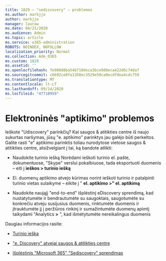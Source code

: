 ```yaml
---
title: 1829 – "sediscovery" – problemos
ms.author: markjjo
author: markjjo
manager: lauraw
ms.date: 04/21/2020
ms.audience: Admin
ms.topic: article
ms.service: o365-administration
ROBOTS: NOINDEX, NOFOLLOW
localization_priority: Normal
ms.collection: Adm_O365
ms.custom: 1829
ms.assetid: ''
ms.openlocfilehash: fe980d8ba54b710deca3bce9d8eca422d6c74da7
ms.sourcegitcommit: c6692ce0fa1358ec3529e59ca0ecdfdea4cdc759
ms.translationtype: MT
ms.contentlocale: lt-LT
ms.lasthandoff: 09/14/2020
ms.locfileid: "47710959"
---
```

# <a name="ediscovery-issues"></a>Elektroninės "aptikimo" problemos

Ieškote "Udiscovery" parinkčių? Kai saugos & atitikties centre iš naujo sukurtas naršymas, jūsų "e. aptikimo" parinktys jau galėjo būti perkeltos.  Galite rasti "e" aptikimo parinktis toliau nurodytose vietose saugos & atitikties centre, atsižvelgiant į tai, ką bandote atlikti:

- Naudokite turinio iešką Norėdami ieškoti turinio el. pašte, dokumentuose, "Skype" verslui pokalbiuose, tada eksportuoti duomenis – eiti į **ieškos > turinio iešką**

- El. duomenų aptikimo atvejo kūrimas norint ieškoti turinio ir patalpinti turinio vietas sulaikyme – eikite į " **el. aptikimo >" el. aptikimą**

- Naudokite naująjį "end-to-end" išplėstinį eDiscovery sprendimą, kad nustatytumėte ir bendrautumėte su saugoktais, saugotumėte su konkrečiu atveju susijusius duomenis, rinktumėte duomenis ir įtrauktumėte jį į peržiūros rinkinį ir sumažintumėte duomenų apimtį taikydami "Analytics **>** ", kad išmėtytumėte nereikalingus duomenis

Daugiau informacijos rasite:

- [Turinio ieška](https://docs.microsoft.com/microsoft-365/compliance/content-search)

- ["e. Discovery" atvejai saugos & atitikties centre](https://docs.microsoft.com/microsoft-365/compliance/ediscovery-cases)

- [Išplėstinis "Microsoft 365" "Sediscovery" sprendimas](https://docs.microsoft.com/microsoft-365/compliance/overview-ediscovery-20)
